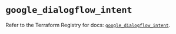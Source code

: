 # `google_dialogflow_intent`

Refer to the Terraform Registry for docs: [`google_dialogflow_intent`](https://registry.terraform.io/providers/hashicorp/google-beta/5.35.0/docs/resources/google_dialogflow_intent).
